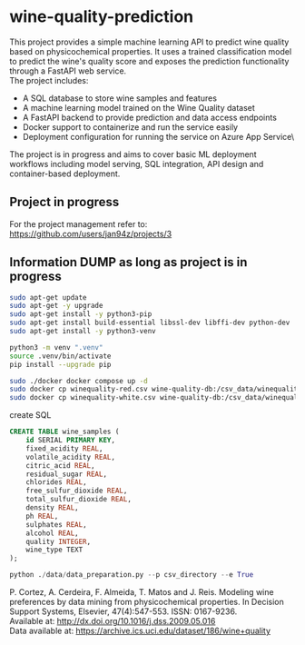 # wine-quality-prediction
This project provides a simple machine learning API to predict wine quality based on physicochemical properties. It uses a trained classification model to predict the wine's quality score and exposes the prediction functionality through a FastAPI web service.\
The project includes:
* A SQL database to store wine samples and features
* A machine learning model trained on the Wine Quality dataset
* A FastAPI backend to provide prediction and data access endpoints
* Docker support to containerize and run the service easily
* Deployment configuration for running the service on Azure App Service\
  
The project is in progress and aims to cover basic ML deployment workflows including model serving, SQL integration, API design and container-based deployment.

## Project in progress
For the project management refer to:
https://github.com/users/jan94z/projects/3

## Information DUMP as long as project is in progress
```bash
sudo apt-get update
sudo apt-get -y upgrade
sudo apt-get install -y python3-pip
sudo apt-get install build-essential libssl-dev libffi-dev python-dev
sudo apt-get install -y python3-venv
```

```bash
python3 -m venv ".venv"
source .venv/bin/activate
pip install --upgrade pip
```

```bash
sudo ./docker docker compose up -d
sudo docker cp winequality-red.csv wine-quality-db:/csv_data/winequality-red.csv
sudo docker cp winequality-white.csv wine-quality-db:/csv_data/winequality-white.csv
```
create SQL

```SQL
CREATE TABLE wine_samples (
    id SERIAL PRIMARY KEY,
    fixed_acidity REAL,
    volatile_acidity REAL,
    citric_acid REAL,
    residual_sugar REAL,
    chlorides REAL,
    free_sulfur_dioxide REAL,
    total_sulfur_dioxide REAL,
    density REAL,
    ph REAL,
    sulphates REAL,
    alcohol REAL,
    quality INTEGER,
    wine_type TEXT
);
```

```python
python ./data/data_preparation.py --p csv_directory --e True
```
P. Cortez, A. Cerdeira, F. Almeida, T. Matos and J. Reis. 
Modeling wine preferences by data mining from physicochemical properties.
In Decision Support Systems, Elsevier, 47(4):547-553. ISSN: 0167-9236.\
Available at: http://dx.doi.org/10.1016/j.dss.2009.05.016 \
Data available at: https://archive.ics.uci.edu/dataset/186/wine+quality
